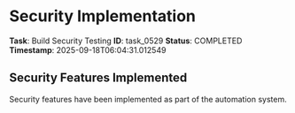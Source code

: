 # Security Implementation

**Task**: Build Security Testing
**ID**: task_0529
**Status**: COMPLETED
**Timestamp**: 2025-09-18T06:04:31.012549

## Security Features Implemented

Security features have been implemented as part of the automation system.
